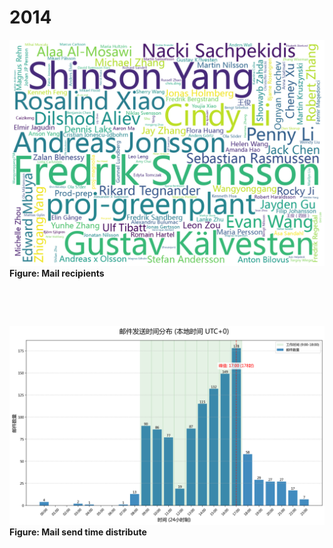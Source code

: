 # 2014

![Diagram 1](images/2014/recipient_name_wordcloud.png)
**Figure: Mail recipients**


&nbsp;

&nbsp;


![Diagram 2](images/2014/time_distribution_UTC0.png)
**Figure: Mail send time distribute**
